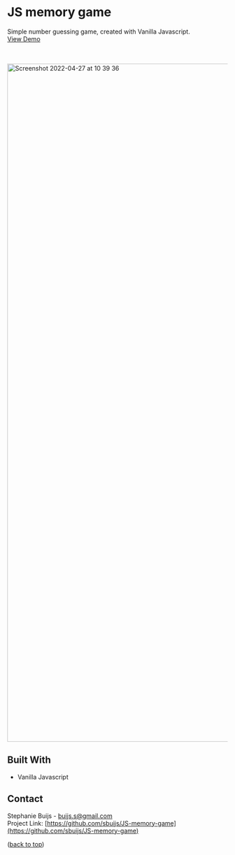 <div id="top"></div>


<h1 align="left">JS memory game</h1>
  <p align="left">
       Simple number guessing game, created with Vanilla Javascript.<br/>
       <a href="https://sbuijs.github.io/JS-memory-game/">View Demo</a>
  </p>
</div>
<br/>
<br/>
<img width="1552" alt="Screenshot 2022-04-27 at 10 39 36" src="https://user-images.githubusercontent.com/1607627/165478104-f4cf12b7-1863-461f-86e5-4dea88f0b033.png">


## Built With
- Vanilla Javascript


## Contact

Stephanie Buijs - buijs.s@gmail.com<br/>
Project Link: [https://github.com/sbuijs/JS-memory-game](https://github.com/sbuijs/JS-memory-game)<br/>


<p align="left">(<a href="#top">back to top</a>)</p>

